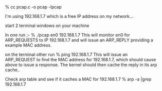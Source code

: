 % cc pcap.c -o pcap -lpcap


I'm using 192.168.1.7 which is a free IP address on my network...

start 2 terminal windows on your machine

In one run ;-
% ./pcap en0 192.168.1.7
This will monitor en0 for ARP_REQUESTS to IP 192.168.1.7 and will issue an ARP_REPLY providing a example MAC address.


on the terminal other run
% ping 192.168.1.7
This will issue an ARP_REQUEST to find the MAC address for 192.168.1.7, which should cause above to issue a response.  The kernel should then cache the reply in its arp cache..

Check arp table and see if it caches a MAC for 192.168.1.7
% arp -a |grep 192.168.1.7

